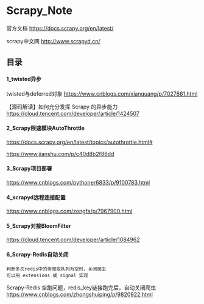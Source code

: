 # Scrapy_Note

官方文档  https://docs.scrapy.org/en/latest/

scrapy中文网  http://www.scrapyd.cn/

## 目录

#### 1_twisted异步

twisted与deferred对象 https://www.cnblogs.com/xianguang/p/7027661.html

【源码解读】如何充分发挥 Scrapy 的异步能力 https://cloud.tencent.com/developer/article/1424507

#### 2_Scrapy限速模块AutoThrottle

https://docs.scrapy.org/en/latest/topics/autothrottle.html#

https://www.jianshu.com/p/c40d8b2f86dd

#### 3_Scrapy项目部署

https://www.cnblogs.com/pythoner6833/p/9100783.html

#### 4_scrapyd远程连接配置

https://www.cnblogs.com/zongfa/p/7967900.html

#### 5_Scrapy对接BloomFilter

https://cloud.tencent.com/developer/article/1084962

#### 6_Scrapy-Redis自动关闭

```
判断多次redis中的带爬取队列为空时，关闭爬虫
可以用 extensions 或 signal 实现
```

Scrapy-Redis 空跑问题，redis_key链接跑完后，自动关闭爬虫 https://www.cnblogs.com/zhongshuiping/p/9820922.html